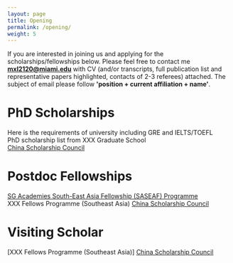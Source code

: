 ```yaml
---
layout: page
title: Opening
permalink: /opening/
weight: 5
---
```


If you are interested in joining us and applying for the scholarships/fellowships below. Please feel free to contact me **mxl2120@miami.edu** with CV (and/or transcripts, full publication list and representative papers highlighted, contacts of 2-3 referees) attached. The subject of email please follow **'position + current affiliation + name'**.

# __PhD Scholarships__
Here is the requirements of university including GRE and IELTS/TOEFL   
PhD scholarship list from XXX Graduate School  
[China Scholarship Council](https://www.csc.edu.cn/chuguo)

# __Postdoc Fellowships__
[SG Academies South-East Asia Fellowship (SASEAF) Programme](https://snas.org.sg/saseaf)  
XXX Fellows Programme (Southeast Asia) 
[China Scholarship Council](https://www.csc.edu.cn/chuguo)

# __Visiting Scholar__
[XXX Fellows Programme (Southeast Asia)] 
[China Scholarship Council](https://www.csc.edu.cn/chuguo)



